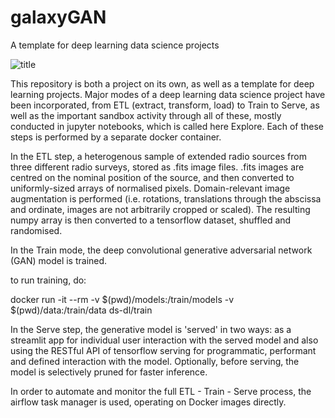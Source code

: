 # galaxyGAN

A template for deep learning data science projects

![title](https://github.com/richarms/galaxyGAN/blob/master/images/title.png)

This repository is both a project on its own, as well as a template for deep learning projects. Major modes of a deep learning data science project have been incorporated, from ETL (extract, transform, load) to Train to Serve, as well as the important sandbox activity through all of these, mostly conducted in jupyter notebooks, which is called here Explore. Each of these steps is performed by a separate docker container.

In the ETL step, a heterogenous sample of extended radio sources from three different radio surveys, stored as .fits image files. .fits images are centred on the nominal position of the source, and then converted to uniformly-sized arrays of normalised pixels. Domain-relevant image augmentation is performed (i.e. rotations, translations through the abscissa and ordinate, images are not arbitrarily cropped or scaled). The resulting numpy array is then converted to a tensorflow dataset, shuffled and randomised.

In the Train mode, the deep convolutional generative adversarial network (GAN) model is trained.

to run training, do:

docker run -it --rm -v $(pwd)/models:/train/models -v $(pwd)/data:/train/data ds-dl/train

In the Serve step, the generative model is 'served' in two ways: as a streamlit app for individual user interaction with the served model and also using the RESTful API of tensorflow serving for programmatic, performant and defined interaction with the model. Optionally, before serving, the model is selectively pruned for faster inference.

In order to automate and monitor the full ETL - Train - Serve process, the airflow task manager is used, operating on Docker images directly.


